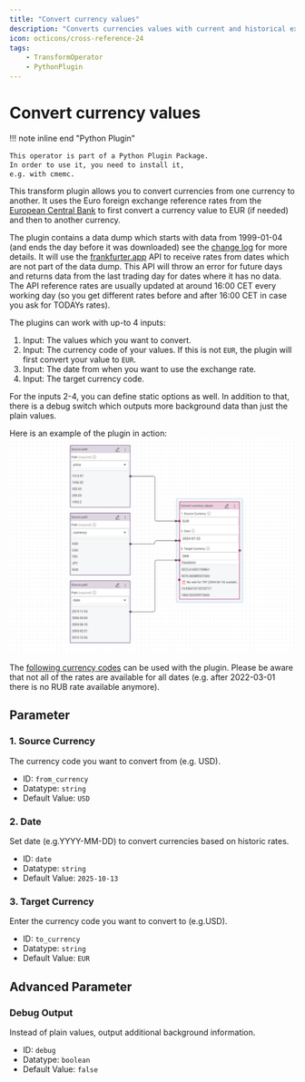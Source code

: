 ```yaml
---
title: "Convert currency values"
description: "Converts currencies values with current and historical exchange rates"
icon: octicons/cross-reference-24
tags: 
    - TransformOperator
    - PythonPlugin
---
```

# Convert currency values
<!-- This file was generated - DO NOT CHANGE IT MANUALLY -->

!!! note inline end "Python Plugin"

    This operator is part of a Python Plugin Package.
    In order to use it, you need to install it,
    e.g. with cmemc.


This transform plugin allows you to convert currencies from one currency to another.
It uses the Euro foreign exchange reference rates from the
[European Central Bank](https://www.ecb.europa.eu/stats/policy_and_exchange_rates/euro_reference_exchange_rates/html/index.en.html)
to first convert a currency value to EUR (if needed) and then to another currency.

The plugin contains a data dump which starts with data from 1999-01-04
(and ends the day before it was downloaded) see the
[change log](https://github.com/eccenca/cmem-plugin-currencies/blob/main/CHANGELOG.md)
for more details. It will use the [frankfurter.app](https://www.frankfurter.app/docs/)
API to receive rates from dates which are not part of the data dump.
This API will throw an error for future days and returns data from the last trading
day for dates where it has no data.
The API reference rates are usually updated at around 16:00 CET every working day
(so you get different rates before and after 16:00 CET in case you ask for TODAYs rates).

The plugins can work with up-to 4 inputs:

1. Input: The values which you want to convert.
1. Input: The currency code of your values. If this is not `EUR`,
    the plugin will first convert your value to `EUR`.
1. Input: The date from when you want to use the exchange rate.
1. Input: The target currency code.

For the inputs 2-4, you can define static options as well.
In addition to that, there is a debug switch which outputs more background data than
just the plain values.

Here is an example of the plugin in action:
![cmem-plugin-currencies Example](https://raw.githubusercontent.com/eccenca/cmem-plugin-currencies/main/README.png)

The
[following currency codes](https://github.com/eccenca/cmem-plugin-currencies/blob/cf2ee5332ad5243da8c70ade1ed8f4612f48ba33/cmem_plugin_currencies/eurofxref-hist.csv#L1)
can be used with the plugin.
Please be aware that not all of the rates are available for all dates
(e.g. after 2022-03-01 there is no RUB rate available anymore).


## Parameter

### 1. Source Currency

The currency code you want to convert from (e.g. USD).

- ID: `from_currency`
- Datatype: `string`
- Default Value: `USD`



### 2. Date

Set date (e.g.YYYY-MM-DD) to convert currencies based on historic rates.

- ID: `date`
- Datatype: `string`
- Default Value: `2025-10-13`



### 3. Target Currency

Enter the currency code you want to convert to (e.g.USD).

- ID: `to_currency`
- Datatype: `string`
- Default Value: `EUR`





## Advanced Parameter

### Debug Output

Instead of plain values, output additional background information.

- ID: `debug`
- Datatype: `boolean`
- Default Value: `false`




